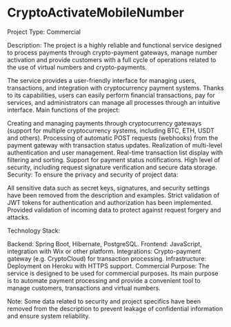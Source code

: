# CryptoActivateMobileNumber
Project Type: Commercial

Description: The project is a highly reliable and functional service designed to process payments through crypto-payment gateways, manage number activation and provide customers with a full cycle of operations related to the use of virtual numbers and crypto-payments.

The service provides a user-friendly interface for managing users, transactions, and integration with cryptocurrency payment systems. Thanks to its capabilities, users can easily perform financial transactions, pay for services, and administrators can manage all processes through an intuitive interface.
Main functions of the project:

Creating and managing payments through cryptocurrency gateways (support for multiple cryptocurrency systems, including BTC, ETH, USDT and others).
Processing of automatic POST requests (webhooks) from the payment gateway with transaction status updates.
Realization of multi-level authentication and user management.
Real-time transaction list display with filtering and sorting.
Support for payment status notifications.
High level of security, including request signature verification and secure data storage.
Security: To ensure the privacy and security of project data:

All sensitive data such as secret keys, signatures, and security settings have been removed from the description and examples.
Strict validation of JWT tokens for authentication and authorization has been implemented.
Provided validation of incoming data to protect against request forgery and attacks.

Technology Stack:

Backend: Spring Boot, Hibernate, PostgreSQL.
Frontend: JavaScript, integration with Wix or other platform.
Integrations: Crypto-payment gateway (e.g. CryptoCloud) for transaction processing.
Infrastructure: Deployment on Heroku with HTTPS support.
Commercial Purpose: The service is designed to be used for commercial purposes. Its main purpose is to automate payment processing and provide a convenient tool to manage customers, transactions and virtual numbers.

Note: Some data related to security and project specifics have been removed from the description to prevent leakage of confidential information and ensure system reliability.

